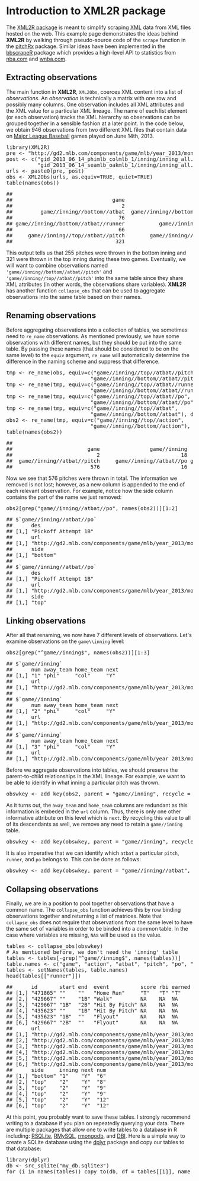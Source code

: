 <!--
%\VignetteEngine{knitr}
%\VignetteIndexEntry{A Markdown Vignette with knitr}
-->




Introduction to XML2R package
====================================

The  [XML2R package](https://github.com/cpsievert/XML2R) is meant to simplify scraping [XML](http://en.wikipedia.org/wiki/XML) data from XML files hosted on the web. This example page demonstrates the ideas behind **XML2R** by walking through pseudo-source code of the `scrape` function in the [pitchRx](http://cran.r-project.org/web/packages/pitchRx/) package. Similar ideas have been implemented in the [bbscrapeR](https://github.com/cpsievert/bbscrapeR) package which provides a high-level API to statistics from [nba.com](http://www.nba.com/) and [wnba.com](http://www.wnba.com/).

Extracting observations
--------------------------

The main function in **XML2R**, `XML2Obs`, coerces XML content into a list of _observations_. An _observation_ is technically a matrix with one row and possibly many columns. One observation includes all XML attributes and the XML value for a particular XML lineage. The name of each list element (or each observation) tracks the XML hierarchy so observations can be grouped together in a sensible fashion at a later point. In the code below, we obtain 946 observations from two different XML files that contain data on [Major League Baseball](http://en.wikipedia.org/wiki/Major_League_Baseball) games played on June 14th, 2013.

<div class="chunk" id="ex1"><div class="rcode"><div class="source"><pre class="knitr r"><span class="hl kwd">library</span><span class="hl std">(XML2R)</span>
<span class="hl std">pre</span> <span class="hl kwb">&lt;-</span> <span class="hl str">&quot;http://gd2.mlb.com/components/game/mlb/year_2013/month_06/day_14/&quot;</span>
<span class="hl std">post</span> <span class="hl kwb">&lt;-</span> <span class="hl kwd">c</span><span class="hl std">(</span><span class="hl str">&quot;gid_2013_06_14_phimlb_colmlb_1/inning/inning_all.xml&quot;</span><span class="hl std">,</span>
          <span class="hl str">&quot;gid_2013_06_14_seamlb_oakmlb_1/inning/inning_all.xml&quot;</span><span class="hl std">)</span>
<span class="hl std">urls</span> <span class="hl kwb">&lt;-</span> <span class="hl kwd">paste0</span><span class="hl std">(pre, post)</span>
<span class="hl std">obs</span> <span class="hl kwb">&lt;-</span> <span class="hl kwd">XML2Obs</span><span class="hl std">(urls,</span> <span class="hl kwc">as.equiv</span><span class="hl std">=</span><span class="hl num">TRUE</span><span class="hl std">,</span> <span class="hl kwc">quiet</span><span class="hl std">=</span><span class="hl num">TRUE</span><span class="hl std">)</span>
<span class="hl kwd">table</span><span class="hl std">(</span><span class="hl kwd">names</span><span class="hl std">(obs))</span>
</pre></div>
<div class="output"><pre class="knitr r">## 
##                                game                        game//inning        game//inning//bottom//action 
##                                   2                                  18                                  18 
##         game//inning//bottom//atbat  game//inning//bottom//atbat//pitch     game//inning//bottom//atbat//po 
##                                  76                                 255                                   6 
## game//inning//bottom//atbat//runner           game//inning//top//action            game//inning//top//atbat 
##                                  66                                  15                                  82 
##     game//inning//top//atbat//pitch        game//inning//top//atbat//po    game//inning//top//atbat//runner 
##                                 321                                  10                                  77
</pre></div>
</div></div>


This output tells us that 255 pitches were thrown in the bottom inning and 321 were thrown in the top inning during these two games. Eventually, we will want to combine observations named `'game//inning//bottom//atbat//pitch'` and `'game//inning//top//atbat//pitch'` into the same table since they share XML attributes (in other words, the observations share variables). **XML2R** has another function `collapse_obs` that can be used to aggregate observations into the same table based on their names. 

Renaming observations
--------------------------

Before aggregating observations into a collection of tables, we sometimes need to `re_name` observations. As mentioned previously, we have some observations with different names, but they should be put into the same table. By passing these names (that should be considered to be on the same level) to the `equiv` argument, `re_name` will automatically determine the difference in the naming scheme and suppress that difference.

<div class="chunk" id="re_name"><div class="rcode"><div class="source"><pre class="knitr r"><span class="hl std">tmp</span> <span class="hl kwb">&lt;-</span> <span class="hl kwd">re_name</span><span class="hl std">(obs,</span> <span class="hl kwc">equiv</span><span class="hl std">=</span><span class="hl kwd">c</span><span class="hl std">(</span><span class="hl str">&quot;game//inning//top//atbat//pitch&quot;</span><span class="hl std">,</span>
                           <span class="hl str">&quot;game//inning//bottom//atbat//pitch&quot;</span><span class="hl std">),</span> <span class="hl kwc">diff.name</span><span class="hl std">=</span><span class="hl str">&quot;side&quot;</span><span class="hl std">)</span>
<span class="hl std">tmp</span> <span class="hl kwb">&lt;-</span> <span class="hl kwd">re_name</span><span class="hl std">(tmp,</span> <span class="hl kwc">equiv</span><span class="hl std">=</span><span class="hl kwd">c</span><span class="hl std">(</span><span class="hl str">&quot;game//inning//top//atbat//runner&quot;</span><span class="hl std">,</span>
                           <span class="hl str">&quot;game//inning//bottom//atbat//runner&quot;</span><span class="hl std">),</span> <span class="hl kwc">diff.name</span><span class="hl std">=</span><span class="hl str">&quot;side&quot;</span><span class="hl std">)</span>
<span class="hl std">tmp</span> <span class="hl kwb">&lt;-</span> <span class="hl kwd">re_name</span><span class="hl std">(tmp,</span> <span class="hl kwc">equiv</span><span class="hl std">=</span><span class="hl kwd">c</span><span class="hl std">(</span><span class="hl str">&quot;game//inning//top//atbat//po&quot;</span><span class="hl std">,</span>
                           <span class="hl str">&quot;game//inning//bottom//atbat//po&quot;</span><span class="hl std">),</span> <span class="hl kwc">diff.name</span><span class="hl std">=</span><span class="hl str">&quot;side&quot;</span><span class="hl std">)</span>
<span class="hl std">tmp</span> <span class="hl kwb">&lt;-</span> <span class="hl kwd">re_name</span><span class="hl std">(tmp,</span> <span class="hl kwc">equiv</span><span class="hl std">=</span><span class="hl kwd">c</span><span class="hl std">(</span><span class="hl str">&quot;game//inning//top//atbat&quot;</span><span class="hl std">,</span>
                           <span class="hl str">&quot;game//inning//bottom//atbat&quot;</span><span class="hl std">),</span> <span class="hl kwc">diff.name</span><span class="hl std">=</span><span class="hl str">&quot;side&quot;</span><span class="hl std">)</span>
<span class="hl std">obs2</span> <span class="hl kwb">&lt;-</span> <span class="hl kwd">re_name</span><span class="hl std">(tmp,</span> <span class="hl kwc">equiv</span><span class="hl std">=</span><span class="hl kwd">c</span><span class="hl std">(</span><span class="hl str">&quot;game//inning//top//action&quot;</span><span class="hl std">,</span>
                           <span class="hl str">&quot;game//inning//bottom//action&quot;</span><span class="hl std">),</span> <span class="hl kwc">diff.name</span><span class="hl std">=</span><span class="hl str">&quot;side&quot;</span><span class="hl std">)</span>
<span class="hl kwd">table</span><span class="hl std">(</span><span class="hl kwd">names</span><span class="hl std">(obs2))</span>
</pre></div>
<div class="output"><pre class="knitr r">## 
##                        game                game//inning        game//inning//action         game//inning//atbat 
##                           2                          18                          33                         158 
##  game//inning//atbat//pitch     game//inning//atbat//po game//inning//atbat//runner 
##                         576                          16                         143
</pre></div>
</div></div>


Now we see that 576 pitches were thrown in total. The information we removed is not lost; however, as a new column is appended to the end of each relevant observation. For example, notice how the side column contains the part of the name we just removed:

<div class="chunk" id="look-ma"><div class="rcode"><div class="source"><pre class="knitr r"><span class="hl std">obs2[</span><span class="hl kwd">grep</span><span class="hl std">(</span><span class="hl str">&quot;game//inning//atbat//po&quot;</span><span class="hl std">,</span> <span class="hl kwd">names</span><span class="hl std">(obs2))][</span><span class="hl num">1</span><span class="hl opt">:</span><span class="hl num">2</span><span class="hl std">]</span>
</pre></div>
<div class="output"><pre class="knitr r">## $`game//inning//atbat//po`
##      des                 
## [1,] "Pickoff Attempt 1B"
##      url                                                                                                                    
## [1,] "http://gd2.mlb.com/components/game/mlb/year_2013/month_06/day_14/gid_2013_06_14_phimlb_colmlb_1/inning/inning_all.xml"
##      side    
## [1,] "bottom"
## 
## $`game//inning//atbat//po`
##      des                 
## [1,] "Pickoff Attempt 1B"
##      url                                                                                                                    
## [1,] "http://gd2.mlb.com/components/game/mlb/year_2013/month_06/day_14/gid_2013_06_14_phimlb_colmlb_1/inning/inning_all.xml"
##      side 
## [1,] "top"
</pre></div>
</div></div>



Linking observations
----------------------------

After all that renaming, we now have 7 different levels of observations. Let's examine observations on the `game\\inning` level:

<div class="chunk" id="inning"><div class="rcode"><div class="source"><pre class="knitr r"><span class="hl std">obs2[</span><span class="hl kwd">grep</span><span class="hl std">(</span><span class="hl str">&quot;^game//inning$&quot;</span><span class="hl std">,</span> <span class="hl kwd">names</span><span class="hl std">(obs2))][</span><span class="hl num">1</span><span class="hl opt">:</span><span class="hl num">3</span><span class="hl std">]</span>
</pre></div>
<div class="output"><pre class="knitr r">## $`game//inning`
##      num away_team home_team next
## [1,] "1" "phi"     "col"     "Y" 
##      url                                                                                                                    
## [1,] "http://gd2.mlb.com/components/game/mlb/year_2013/month_06/day_14/gid_2013_06_14_phimlb_colmlb_1/inning/inning_all.xml"
## 
## $`game//inning`
##      num away_team home_team next
## [1,] "2" "phi"     "col"     "Y" 
##      url                                                                                                                    
## [1,] "http://gd2.mlb.com/components/game/mlb/year_2013/month_06/day_14/gid_2013_06_14_phimlb_colmlb_1/inning/inning_all.xml"
## 
## $`game//inning`
##      num away_team home_team next
## [1,] "3" "phi"     "col"     "Y" 
##      url                                                                                                                    
## [1,] "http://gd2.mlb.com/components/game/mlb/year_2013/month_06/day_14/gid_2013_06_14_phimlb_colmlb_1/inning/inning_all.xml"
</pre></div>
</div></div>


Before we aggregate observations into tables, we should preserve the parent-to-child relationships in the XML lineage. For example, we want to be able to identify in what inning a particular pitch was thrown.

<div class="chunk" id="add_key"><div class="rcode"><div class="source"><pre class="knitr r"><span class="hl std">obswkey</span> <span class="hl kwb">&lt;-</span> <span class="hl kwd">add_key</span><span class="hl std">(obs2,</span> <span class="hl kwc">parent</span> <span class="hl std">=</span> <span class="hl str">&quot;game//inning&quot;</span><span class="hl std">,</span> <span class="hl kwc">recycle</span> <span class="hl std">=</span> <span class="hl str">&quot;num&quot;</span><span class="hl std">,</span> <span class="hl kwc">key.name</span> <span class="hl std">=</span> <span class="hl str">&quot;inning&quot;</span><span class="hl std">)</span>
</pre></div>
</div></div>


As it turns out, the `away_team` and `home_team` columns are redundant as this information is embeded in the `url` column. Thus, there is only one other informative attribute on this level which is `next`. By recycling this value to all of its descendants as well, we remove any need to retain a `game//inning` table.

<div class="chunk" id="add_key2"><div class="rcode"><div class="source"><pre class="knitr r"><span class="hl std">obswkey</span> <span class="hl kwb">&lt;-</span> <span class="hl kwd">add_key</span><span class="hl std">(obswkey,</span> <span class="hl kwc">parent</span> <span class="hl std">=</span> <span class="hl str">&quot;game//inning&quot;</span><span class="hl std">,</span> <span class="hl kwc">recycle</span> <span class="hl std">=</span> <span class="hl str">&quot;next&quot;</span><span class="hl std">)</span>
</pre></div>
</div></div>


It is also imperative that we can identify which `atbat` a particular `pitch`, `runner`, and `po` belongs to. This can be done as follows:

<div class="chunk" id="add_key3"><div class="rcode"><div class="source"><pre class="knitr r"><span class="hl std">obswkey</span> <span class="hl kwb">&lt;-</span> <span class="hl kwd">add_key</span><span class="hl std">(obswkey,</span> <span class="hl kwc">parent</span> <span class="hl std">=</span> <span class="hl str">&quot;game//inning//atbat&quot;</span><span class="hl std">,</span> <span class="hl kwc">recycle</span> <span class="hl std">=</span> <span class="hl str">&quot;num&quot;</span><span class="hl std">)</span>
</pre></div>
</div></div>


Collapsing observations
----------------------------

Finally, we are in a position to pool together observations that have a common name. The `collapse_obs` function achieves this by row binding observations together and returning a list of matrices. Note that `collapse_obs` does not require that observations from the same level to have the same set of variables in order to be binded into a common table. In the case where variables are missing, `NA`s will be used as the value.

<div class="chunk" id="collapse"><div class="rcode"><div class="source"><pre class="knitr r"><span class="hl std">tables</span> <span class="hl kwb">&lt;-</span> <span class="hl kwd">collapse_obs</span><span class="hl std">(obswkey)</span>
<span class="hl com"># As mentioned before, we don't need the 'inning' table</span>
<span class="hl std">tables</span> <span class="hl kwb">&lt;-</span> <span class="hl std">tables[</span><span class="hl opt">-</span><span class="hl kwd">grep</span><span class="hl std">(</span><span class="hl str">&quot;^game//inning$&quot;</span><span class="hl std">,</span> <span class="hl kwd">names</span><span class="hl std">(tables))]</span>
<span class="hl std">table.names</span> <span class="hl kwb">&lt;-</span> <span class="hl kwd">c</span><span class="hl std">(</span><span class="hl str">&quot;game&quot;</span><span class="hl std">,</span> <span class="hl str">&quot;action&quot;</span><span class="hl std">,</span> <span class="hl str">&quot;atbat&quot;</span><span class="hl std">,</span> <span class="hl str">&quot;pitch&quot;</span><span class="hl std">,</span> <span class="hl str">&quot;po&quot;</span><span class="hl std">,</span> <span class="hl str">&quot;runner&quot;</span><span class="hl std">)</span>
<span class="hl std">tables</span> <span class="hl kwb">&lt;-</span> <span class="hl kwd">setNames</span><span class="hl std">(tables, table.names)</span>
<span class="hl kwd">head</span><span class="hl std">(tables[[</span><span class="hl str">&quot;runner&quot;</span><span class="hl std">]])</span>
</pre></div>
<div class="output"><pre class="knitr r">##      id       start end  event          score rbi earned
## [1,] "471865" ""    ""   "Home Run"     "T"   "T" "T"   
## [2,] "429667" ""    "1B" "Walk"         NA    NA  NA    
## [3,] "429667" "1B"  "2B" "Hit By Pitch" NA    NA  NA    
## [4,] "435623" ""    "1B" "Hit By Pitch" NA    NA  NA    
## [5,] "435623" "1B"  ""   "Flyout"       NA    NA  NA    
## [6,] "429667" "2B"  ""   "Flyout"       NA    NA  NA    
##      url                                                                                                                    
## [1,] "http://gd2.mlb.com/components/game/mlb/year_2013/month_06/day_14/gid_2013_06_14_phimlb_colmlb_1/inning/inning_all.xml"
## [2,] "http://gd2.mlb.com/components/game/mlb/year_2013/month_06/day_14/gid_2013_06_14_phimlb_colmlb_1/inning/inning_all.xml"
## [3,] "http://gd2.mlb.com/components/game/mlb/year_2013/month_06/day_14/gid_2013_06_14_phimlb_colmlb_1/inning/inning_all.xml"
## [4,] "http://gd2.mlb.com/components/game/mlb/year_2013/month_06/day_14/gid_2013_06_14_phimlb_colmlb_1/inning/inning_all.xml"
## [5,] "http://gd2.mlb.com/components/game/mlb/year_2013/month_06/day_14/gid_2013_06_14_phimlb_colmlb_1/inning/inning_all.xml"
## [6,] "http://gd2.mlb.com/components/game/mlb/year_2013/month_06/day_14/gid_2013_06_14_phimlb_colmlb_1/inning/inning_all.xml"
##      side     inning next num 
## [1,] "bottom" "1"    "Y"  "6" 
## [2,] "top"    "2"    "Y"  "8" 
## [3,] "top"    "2"    "Y"  "9" 
## [4,] "top"    "2"    "Y"  "9" 
## [5,] "top"    "2"    "Y"  "12"
## [6,] "top"    "2"    "Y"  "12"
</pre></div>
</div></div>


At this point, you probably want to save these tables. I strongly recommend writing to a database if you plan on repeatedly querying your data. There are multiple packages that allow one to write tables to a database in R including: [RSQLite](http://cran.r-project.org/web/packages/RSQLite/index.html), [RMySQL](http://cran.r-project.org/web/packages/RMySQL/index.html), [rmongodb](http://cran.r-project.org/web/packages/rmongodb/index.html), and [DBI](http://cran.r-project.org/web/packages/DBI/index.html). Here is a simple way to create a SQLite database using the [dplyr](http://cran.r-project.org/web/packages/dplyr/index.html) package and copy our tables to that database:

<div class="chunk" id="lies"><div class="rcode"><div class="source"><pre class="knitr r"><span class="hl kwd">library</span><span class="hl std">(dplyr)</span>
<span class="hl std">db</span> <span class="hl kwb">&lt;-</span> <span class="hl kwd">src_sqlite</span><span class="hl std">(</span><span class="hl str">&quot;my_db.sqlite3&quot;</span><span class="hl std">)</span>
<span class="hl kwa">for</span> <span class="hl std">(i</span> <span class="hl kwa">in</span> <span class="hl kwd">names</span><span class="hl std">(tables))</span> <span class="hl kwd">copy_to</span><span class="hl std">(db,</span> <span class="hl kwc">df</span> <span class="hl std">= tables[[i]],</span> <span class="hl kwc">name</span> <span class="hl std">= i)</span>
</pre></div>
</div></div>


